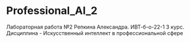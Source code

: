 # Professional_AI_2
Лабораторная работа №2 Репкина Александра. ИВТ-б-о-22-1 3 курс. Дисциплина - Искусственный интеллект в профессиональной сфере
